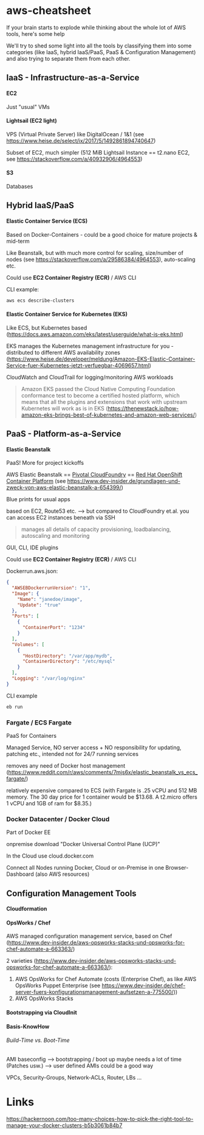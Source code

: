 # aws-cheatsheet
If your brain starts to explode while thinking about the whole lot of AWS tools, here's some help

We'll try to shed some light into all the tools by classifying them into some categories (like IaaS, hybrid IaaS/PaaS, PaaS & Configuration Management) and also trying to separate them from each other.


## IaaS - Infrastructure-as-a-Service

#### EC2

Just "usual" VMs

#### Lightsail (EC2 light)

VPS (Virtual Private Server) like DigitalOcean / 1&1 (see https://www.heise.de/select/ix/2017/5/1492861894740647)

Subset of EC2, much simpler (512 MiB Lightsail Instance == t2.nano EC2, see https://stackoverflow.com/a/40932906/4964553)

#### S3 

Databases



## Hybrid IaaS/PaaS

#### Elastic Container Service (ECS)

Based on Docker-Containers - could be a good choice for mature projects & mid-term

Like Beanstalk, but with much more control for scaling, size/number of nodes (see https://stackoverflow.com/a/29586384/4964553), auto-scaling etc.

Could use __EC2 Container Registry (ECR)__ / AWS CLI

CLI example:
```bash
aws ecs describe-clusters
```

#### Elastic Container Service for Kubernetes (EKS)

Like ECS, but Kubernetes based (https://docs.aws.amazon.com/eks/latest/userguide/what-is-eks.html)

EKS manages the Kubernetes management infrastructure for you - distributed to different AWS availability zones (https://www.heise.de/developer/meldung/Amazon-EKS-Elastic-Container-Service-fuer-Kubernetes-jetzt-verfuegbar-4069657.html)

CloudWatch and CloudTrail for logging/monitoring AWS workloads

> Amazon EKS passed the Cloud Native Computing Foundation conformance test to become a certified hosted platform, which means that all the plugins and extensions that work with upstream Kubernetes will work as is in EKS (https://thenewstack.io/how-amazon-eks-brings-best-of-kubernetes-and-amazon-web-services/)



## PaaS - Platform-as-a-Service

#### Elastic Beanstalk

PaaS! More for project kickoffs

AWS Elastic Beanstalk == [Pivotal CloudFoundry](https://pivotal.io/de/platform) == [Red Hat OpenShift Container Platform](https://www.openshift.com/products/container-platform/)
(see https://www.dev-insider.de/grundlagen-und-zweck-von-aws-elastic-beanstalk-a-654399/)

Blue prints for usual apps

based on EC2, Route53 etc.
--> but compared to CloudFoundry et.al. you can access EC2 instances beneath via SSH

> manages all details of capacity provisioning, loadbalancing, autoscaling and monitoring

GUI, CLI, IDE plugins

Could use __EC2 Container Registry (ECR)__ / AWS CLI

Dockerrun.aws.json:
```json
{
  "AWSEBDockerrunVersion": "1",
  "Image": {
    "Name": "janedoe/image",
    "Update": "true"
  },
  "Ports": [
    {
      "ContainerPort": "1234"
    }
  ],
  "Volumes": [
    {
      "HostDirectory": "/var/app/mydb",
      "ContainerDirectory": "/etc/mysql"
    }
  ],
  "Logging": "/var/log/nginx"
}
```

CLI example
```bash
eb run
```


### Fargate / ECS Fargate

PaaS for Containers

Managed Service, NO server access + NO responsibility for updating, patching etc., intended not for 24/7 running services 

removes any need of Docker host management (https://www.reddit.com/r/aws/comments/7mjs6x/elastic_beanstalk_vs_ecs_fargate/)

relatively expensive compared to ECS (with Fargate is .25 vCPU and 512 MB memory. The 30 day price for 1 container would be $13.68. A t2.micro offers 1 vCPU and 1GB of ram for $8.35.)



### Docker Datacenter / Docker Cloud

Part of Docker EE

onpremise download "Docker Universal Control Plane (UCP)"

In the Cloud use cloud.docker.com

Connect all Nodes running Docker, Cloud or on-Premise in one Browser-Dashboard (also AWS resources)



## Configuration Management Tools

#### Cloudformation


#### OpsWorks / Chef

AWS managed configuration management service, based on Chef (https://www.dev-insider.de/aws-opsworks-stacks-und-opsworks-for-chef-automate-a-663363/)

2 varieties (https://www.dev-insider.de/aws-opsworks-stacks-und-opsworks-for-chef-automate-a-663363/):

1. AWS OpsWorks for Chef Automate (costs (Enterprise Chef), as like AWS OpsWorks Puppet Enterprise (see https://www.dev-insider.de/chef-server-fuers-konfigurationsmanagement-aufsetzen-a-775500/))
2. AWS OpsWorks Stacks


#### Bootstrapping via CloudInit



#### Basis-KnowHow

###### Build-Time vs. Boot-Time

AMI baseconfig --> bootstrapping / boot up maybe needs a lot of time (Patches usw.) --> user defined AMIs could be a good way

VPCs, Security-Groups, Network-ACLs, Router, LBs ...



# Links

https://hackernoon.com/too-many-choices-how-to-pick-the-right-tool-to-manage-your-docker-clusters-b5b3061b84b7

